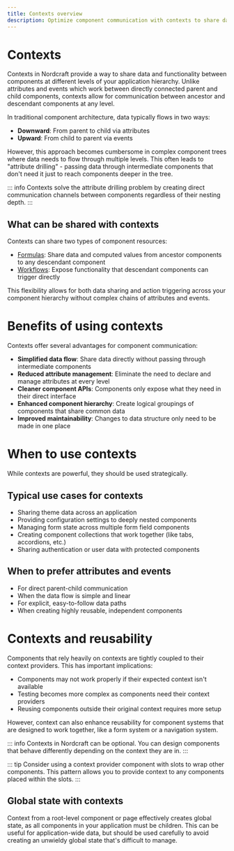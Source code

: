 ```yaml
---
title: Contexts overview
description: Optimize component communication with contexts to share data between distant components without passing through intermediaries in Nordcraft.
---
```


# Contexts
Contexts in Nordcraft provide a way to share data and functionality between components at different levels of your application hierarchy. Unlike attributes and events which work between directly connected parent and child components, contexts allow for communication between ancestor and descendant components at any level.

In traditional component architecture, data typically flows in two ways:
- **Downward**: From parent to child via attributes
- **Upward**: From child to parent via events

However, this approach becomes cumbersome in complex component trees where data needs to flow through multiple levels. This often leads to "attribute drilling" - passing data through intermediate components that don't need it just to reach components deeper in the tree.

::: info
Contexts solve the attribute drilling problem by creating direct communication channels between components regardless of their nesting depth.
:::

## What can be shared with contexts
Contexts can share two types of component resources:
- [Formulas](/formulas/overview): Share data and computed values from ancestor components to any descendant component
- [Workflows](/workflows/overview): Expose functionality that descendant components can trigger directly

This flexibility allows for both data sharing and action triggering across your component hierarchy without complex chains of attributes and events.

# Benefits of using contexts
Contexts offer several advantages for component communication:
- **Simplified data flow**: Share data directly without passing through intermediate components
- **Reduced attribute management**: Eliminate the need to declare and manage attributes at every level
- **Cleaner component APIs**: Components only expose what they need in their direct interface
- **Enhanced component hierarchy**: Create logical groupings of components that share common data
- **Improved maintainability**: Changes to data structure only need to be made in one place

# When to use contexts
While contexts are powerful, they should be used strategically.

## Typical use cases for contexts
- Sharing theme data across an application
- Providing configuration settings to deeply nested components
- Managing form state across multiple form field components
- Creating component collections that work together (like tabs, accordions, etc.)
- Sharing authentication or user data with protected components

## When to prefer attributes and events
- For direct parent-child communication
- When the data flow is simple and linear
- For explicit, easy-to-follow data paths
- When creating highly reusable, independent components

# Contexts and reusability
Components that rely heavily on contexts are tightly coupled to their context providers. This has important implications:
- Components may not work properly if their expected context isn't available
- Testing becomes more complex as components need their context providers
- Reusing components outside their original context requires more setup

However, context can also enhance reusability for component systems that are designed to work together, like a form system or a navigation system.

::: info
Contexts in Nordcraft can be optional. You can design components that behave differently depending on the context they are in.
:::

::: tip
Consider using a context provider component with slots to wrap other components. This pattern allows you to provide context to any components placed within the slots.
:::

## Global state with contexts
Context from a root-level component or page effectively creates global state, as all components in your application must be children. This can be useful for application-wide data, but should be used carefully to avoid creating an unwieldy global state that's difficult to manage.